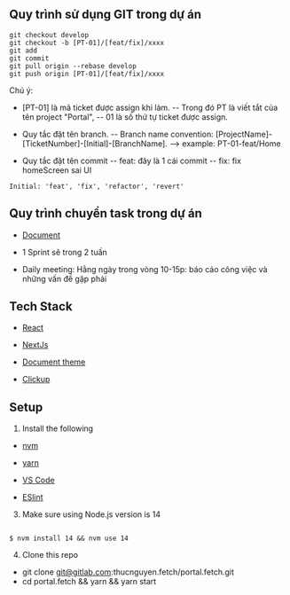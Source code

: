 ## Quy trình sử dụng GIT trong dự án

```
git checkout develop
git checkout -b [PT-01]/[feat/fix]/xxxx
git add
git commit
git pull origin --rebase develop
git push origin [PT-01]/[feat/fix]/xxxx
```

Chú ý:
- [PT-01] là mã ticket được assign khi làm.
 -- Trong đó PT là viết tắt của tên project "Portal",
 -- 01 là số thứ tự ticket được assign.

- Quy tắc đặt tên branch.
 -- Branch name convention: [ProjectName]-[TicketNumber]-[Initial]-[BranchName].
 --> example: PT-01-feat/Home

- Quy tắc đặt tên commit
 -- feat: đây là 1 cái commit
 -- fix: fix homeScreen sai UI

 ```
 Initial: 'feat', 'fix', 'refactor', 'revert'
 ```
## Quy trình chuyển task trong dự án

- [Document](https://docs.google.com/document/d/18is2D6OM3i0x7ADr1RZtCIeerSBXLmtzo2XGmx5nDQ8/edit)

- 1 Sprint sẽ trong 2 tuần
- Daily meeting: Hằng ngày trong vòng 10-15p: báo cáo công việc và những vấn đề gặp phải

## Tech Stack

- [React](https://reactjs.org/)

- [NextJs](https://nextjs.org/)

- [Document theme](https://docs-minimals.vercel.app/package)

- [Clickup](https://clickup.com/)

## Setup

1. Install the following

- [nvm](https://github.com/nvm-sh/nvm)

- [yarn](https://classic.yarnpkg.com/lang/en/docs/install/#mac-stable)

- [VS Code](https://code.visualstudio.com/)

- [ESlint](https://marketplace.visualstudio.com/items?itemName=dbaeumer.vscode-eslint)

3. Make sure using Node.js version is 14

```

$ nvm install 14 && nvm use 14

```

4. Clone this repo

- git clone git@gitlab.com:thucnguyen.fetch/portal.fetch.git
- cd portal.fetch && yarn && yarn start

```